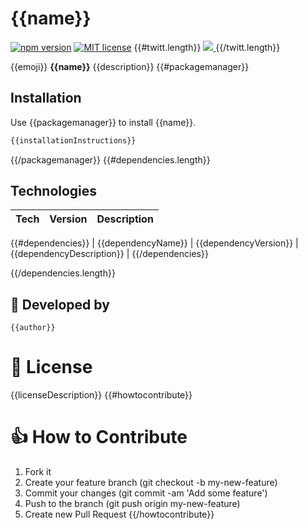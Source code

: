 # {{name}}

[![npm version](https://badge.fury.io/js/{{name}}.svg)](https://www.npmjs.com/package/{{name}})
[![MIT license](http://img.shields.io/badge/license-MIT-brightgreen.svg)](http://opensource.org/licenses/MIT)
{{#twitt.length}}
  <a href="https://twitter.com/intent/tweet?text={{twitt}}: https://github.com/{{author}}//{{name}}">
    <img src="https://img.shields.io/twitter/url/http/shields.io.svg?style=social"/>
  </a>
{{/twitt.length}}

{{emoji}} **{{name}}** {{description}}
{{#packagemanager}}

## Installation

Use {{packagemanager}} to install {{name}}.

```javascript
{{installationInstructions}}
```
{{/packagemanager}}
{{#dependencies.length}}

## Technologies

| **Tech** | **Version** | **Description** |
| -------- | ----------- | --------------- |
{{#dependencies}}
| {{dependencyName}} | {{dependencyVersion}} | {{dependencyDescription}} |
{{/dependencies}}

{{/dependencies.length}}

## 🚶 Developed by
```
{{author}}
```

# 📃 License
 {{licenseDescription}}
{{#howtocontribute}}

# 👍 How to Contribute
1. Fork it
2. Create your feature branch (git checkout -b my-new-feature)
3. Commit your changes (git commit -am 'Add some feature')
4. Push to the branch (git push origin my-new-feature)
5. Create new Pull Request
{{/howtocontribute}}
